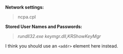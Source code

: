 **Network settings:**
> ncpa.cpl

**Stored User Names and Passwords:**
> *rundll32.exe keymgr.dll,KRShowKeyMgr*

I think you should use an
`<addr>` element here instead.
